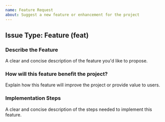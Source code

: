 ```yaml
---
name: Feature Request
about: Suggest a new feature or enhancement for the project
---
```


## Issue Type: Feature (feat)

### Describe the Feature
A clear and concise description of the feature you'd like to propose.

### How will this feature benefit the project?
Explain how this feature will improve the project or provide value to users.

### Implementation Steps
A clear and concise description of the steps needed to implement this feature.